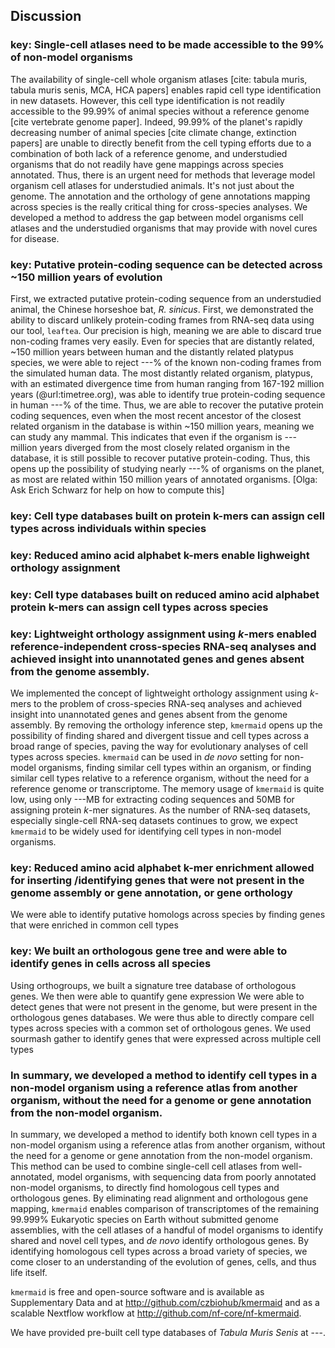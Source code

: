 
## Discussion

### key: Single-cell atlases need to be made accessible to the 99% of non-model organisms


<!-- The increasing accessibility of single-cell RNA-seq data  provides a  -->
The availability of single-cell whole organism atlases [cite: tabula muris, tabula muris senis, MCA, HCA papers] enables rapid cell type identification in new datasets.
However, this cell type identification is not readily accessible to the 99.99% of animal species without a reference genome [cite vertebrate genome paper].
Indeed, 99.99% of the planet's rapidly decreasing number of animal species [cite climate change, extinction papers] are unable to directly benefit from the cell typing efforts due to a combination of both lack of a reference genome, and understudied organisms that do not readily have gene mappings across species annotated.
Thus, there is an urgent need for methods that leverage model organism cell atlases for understudied animals.
It's not just about the genome. The annotation and the orthology of gene annotations mapping across species is the really critical thing for cross-species analyses.
We developed a method to address the gap between model organisms cell atlases and the understudied organisms that may provide with novel cures for disease.

### key: Putative protein-coding sequence can be detected across ~150 million years of evolution

First, we extracted putative protein-coding sequence from an understudied animal, the Chinese horseshoe bat, *R. sinicus*.
First, we demonstrated the ability to discard unlikely protein-coding frames from RNA-seq data using our tool, `leaftea`.
Our precision is high, meaning we are able to discard true non-coding frames very easily.
Even for species that are distantly related, ~150 million years between human and the distantly related platypus species, we were able to reject ---% of the known non-coding frames from the simulated human data.
The most distantly related organism, platypus, with an estimated divergence time from human ranging from 167-192 million years (@url:timetree.org), was able to identify true protein-coding sequence in human ---% of the time.
Thus, we are able to recover the putative protein coding sequences, even when the most recent ancestor of the closest related organism in the database is within ~150 million years, meaning we can study any mammal.
This indicates that even if the organism is --- million years diverged from the most closely related organism in the database, it is still possible to recover putative protein-coding.
Thus, this opens up the possibility of studying nearly ---% of organisms on the planet, as most are related within 150 million years of annotated organisms. [Olga: Ask Erich Schwarz for help on how to compute this]

<!-- With the increasing accessibility of single-cell RNA-seq, it is more and more challenging to organize existing data.
 but the analysis of said data is more and more difficult if the organism is not well anotated in the databses. -->

<!-- [What iss the average distance between unknown/unannotated organisms and annotated organisms? Can this be quantified?]
We used RNA-seq data directly due to the fact that we can extract putative protein-coding sequences from the RNA-seq data. -->




### key: Cell type databases built on protein k-mers can assign cell types across individuals within species

### key: Reduced amino acid alphabet k-mers enable lighweight orthology assignment

### key: Cell type databases built on reduced amino acid alphabet protein k-mers can assign cell types across species


### key: Lightweight orthology assignment using $k$-mers enabled reference-independent cross-species RNA-seq analyses and achieved insight into unannotated genes and genes absent from the genome assembly.

We implemented the concept of lightweight orthology assignment using $k$-mers to the problem of cross-species RNA-seq analyses and achieved insight into unannotated genes and genes absent from the genome assembly.
By removing the orthology inference step, `kmermaid` opens up the possibility of finding shared and divergent tissue and cell types across a broad range of species, paving the way for evolutionary analyses of cell types across species.
`kmermaid` can be used in *de novo* setting for non-model organisms, finding similar cell types within an organism, or finding similar cell types relative to a reference organism, without the need for a reference genome or transcriptome.
The memory usage of `kmermaid` is quite low, using only ---MB for extracting coding sequences and 50MB for assigning protein $k$-mer signatures.
As the number of RNA-seq datasets, especially single-cell RNA-seq datasets continues to grow, we expect `kmermaid` to be widely used for identifying cell types in non-model organisms.


### key: Reduced amino acid alphabet k-mer enrichment allowed for inserting /identifying genes that were not present in the genome assembly or gene annotation, or gene orthology

We were able to identify putative homologs across species by finding genes that were enriched in common cell types

### key: We built an orthologous gene tree and were able to identify genes in cells across all species
<!-- Is this a separate paper? -->
Using orthogroups, we built a signature tree database of orthologous genes.
We then were able to quantify gene expression
We were able to detect genes that were not present in the genome, but were present in the orthologous genes databases.
We were thus able to directly compare cell types across species with a common set of orthologous genes.
We used sourmash gather to identify genes that were expressed across multiple cell types

### In summary, we developed a method to identify cell types in a non-model organism using a reference atlas from another organism, without the need for a genome or gene annotation from the non-model organism.

In summary, we developed a method to identify both known cell types in a non-model organism using a reference atlas from another organism, without the need for a genome or gene annotation from the non-model organism.
This method can be used to combine single-cell cell atlases from well-annotated,  model organisms, with sequencing data from poorly annotated non-model organisms, to directly find homologous cell types and orthologous genes.
By eliminating read alignment and orthologous gene mapping, `kmermaid` enables comparison of transcriptomes of the remaining 99.999% Eukaryotic species on Earth without submitted genome assemblies, with the cell atlases of a handful of model organisms to identify shared and novel cell types, and *de novo* identify orthologous genes.
By identifying homologous cell types across a broad variety of species, we come closer to an understanding of the evolution of genes, cells, and thus life itself.

`kmermaid` is free and open-source software and is available as Supplementary Data and at http://github.com/czbiohub/kmermaid and as a scalable Nextflow workflow at http://github.com/nf-core/nf-kmermaid.

We have provided pre-built cell type databases of *Tabula Muris Senis* at ---.
